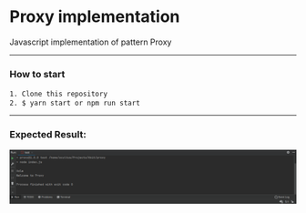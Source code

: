 # Proxy implementation
Javascript implementation of pattern Proxy

---
### How to start

````
1. Clone this repository
2. $ yarn start or npm run start 
````
------

### Expected Result:

![illustration](app.png)